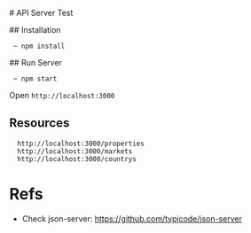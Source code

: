 # API Server Test

## Installation

```
 ~ npm install
```

## Run Server

```
 ~ npm start
```

Open `http://localhost:3000`

## Resources

```
  http://localhost:3000/properties
  http://localhost:3000/markets
  http://localhost:3000/countrys
```

# Refs

 * Check json-server: https://github.com/typicode/json-server